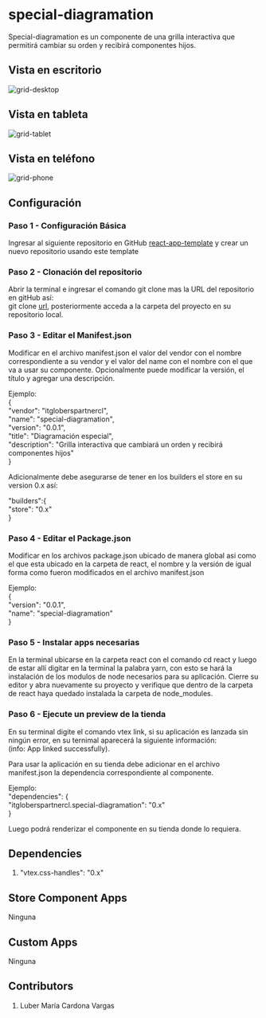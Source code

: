 # special-diagramation

Special-diagramation es un componente de una grilla interactiva que permitirá cambiar su orden y recibirá componentes hijos.

## Vista en escritorio
![grid-desktop](https://user-images.githubusercontent.com/66228518/197634706-d015a69c-9955-4dba-889c-3ec370e725f5.JPG)

## Vista en tableta
![grid-tablet](https://user-images.githubusercontent.com/66228518/197634731-09244d04-0009-49c3-b719-c4edb61e2579.JPG)

## Vista en teléfono
![grid-phone](https://user-images.githubusercontent.com/66228518/197634756-804e39ad-69b4-4ada-9b2f-abb510ae445a.JPG)

## Configuración

### Paso 1 - Configuración Básica
Ingresar al siguiente repositorio en GitHub [react-app-template](https://github.com/vtex-apps/react-app-template) y crear un nuevo repositorio usando este template

### Paso 2 - Clonación del repositorio
Abrir la terminal e ingresar el comando git clone mas la URL del repositorio en gitHub así:  
git clone [url](), posteriormente acceda a la carpeta del proyecto en su repositorio local.

### Paso 3 - Editar el Manifest.json
Modificar en el archivo manifest.json el valor del vendor con el nombre correspondiente a su vendor y el valor del name con el nombre con el que va a usar su componente. Opcionalmente puede modificar la versión, el título y agregar una descripción.

Ejemplo:  
{  
  "vendor": "itgloberspartnercl",  
  "name": "special-diagramation",  
  "version": "0.0.1",  
  "title": "Diagramación especial",  
  "description": "Grilla interactiva que cambiará un orden y recibirá componentes hijos"  
}

Adicionalmente debe asegurarse de tener en los builders el store en su version 0.x así:

"builders":{   
"store": "0.x"   
} 

### Paso 4 - Editar el Package.json
Modificar en los archivos package.json ubicado de manera global asi como el que esta ubicado en la carpeta de react, el nombre y la versión de igual forma como fueron modificados en el archivo manifest.json

Ejemplo:  
{    
  "version": "0.0.1",  
  "name": "special-diagramation"    
}

### Paso 5 - Instalar apps necesarias
En la terminal ubicarse en la carpeta react con el comando cd react y luego de estar allí digitar en la terminal la palabra yarn, con esto se hará la instalación de los modulos de node necesarios para su aplicación. Cierre su editor y abra nuevamente su proyecto y verifique que dentro de la carpeta de react haya quedado instalada la carpeta de node_modules.

### Paso 6 - Ejecute un preview de la tienda
En su terminal digite el comando vtex link, si su aplicación es lanzada sin ningún error, en su ternimal aparecerá la siguiente información:   
(info: App linked successfully). 

Para usar la aplicación en su tienda debe adicionar en el archivo manifest.json la dependencia correspondiente al componente.

Ejemplo:  
"dependencies": {  
 "itgloberspartnercl.special-diagramation": "0.x"  
}

Luego podrá renderizar el componente en su tienda donde lo requiera.

## Dependencies
1. "vtex.css-handles": "0.x"

## Store Component Apps  
Ninguna

## Custom Apps  
Ninguna

## Contributors
1. Luber María Cardona Vargas
